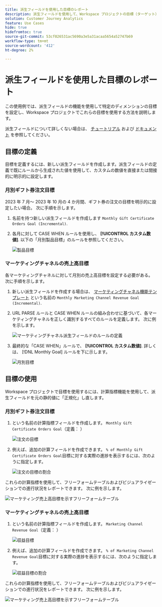 ```yaml
---
title: 派生フィールドを使用した目標のレポート
description: 派生フィールドを使用して、Workspace プロジェクトの目標（ターゲット）をレポートする方法を説明します。
solution: Customer Journey Analytics
feature: Use Cases
hide: true
hidefromtoc: true
source-git-commit: 53cf026531ac5690a3e5a31acaa5654a52747b69
workflow-type: tm+mt
source-wordcount: '412'
ht-degree: 2%

---
```



# 派生フィールドを使用した目標のレポート

この使用例では、派生フィールドの機能を使用して特定のディメンションの目標を設定し、Workspace プロジェクトでこれらの目標を使用する方法を説明します。

派生フィールドについて詳しくない場合は、 [チュートリアル](https://experienceleague.adobe.com/docs/customer-journey-analytics-learn/tutorials/data-views/derived-fields-in-cja.html?lang=en) および [ドキュメント](../data-views/derived-fields/derived-fields.md) を参照してください。


## 目標の定義

目標を定義するには、新しい派生フィールドを作成します。派生フィールドの定義で既にルールから生成された値を使用して、カスタムの数値を直接または間接的に明示的に設定します。


### 月別ギフト券注文目標

2023 年 7 月～ 2023 年 10 月の 4 か月間、ギフト券の注文の目標を明示的に設定したい場合。 次に手順を示します。

1. 名前を持つ新しい派生フィールドを作成します `Monthly Gift Certificate Orders Goal (Incremental)`.

1. 各月に対して CASE WHEN ルールを使用し、 **[!UICONTROL カスタム数値]**. 以下の「月別製品目標」のルールを参照してください。

   ![製品目標](assets/goals-derived-field-product-goals-1.png)


### マーケティングチャネルの売上高目標

各マーケティングチャネルに対して月別の売上高目標を設定する必要がある。 次に手順を示します。

1. 新しい派生フィールドを作成する場合は、 [マーケティングチャネル機能テンプレート](/help/data-views/derived-fields/derived-fields.md#marketing-channels) という名前の `Monthly Marketing Channel Revenue Goal (Incremental)`.

1. URL PARSE ルールと CASE WHEN ルールの組み合わせに基づいて、各マーケティングチャネルを正しく識別するすべてのルールを定義します。 次に例を示します。

   ![マーケティングチャネル派生フィールドのルールの定義](assets/goals-derived-field-marketing-channel-1.png)

1. 最終的な「CASE WHEN」ルールで、 **[!UICONTROL カスタム数値]**. 詳しくは、 [!DNL Monthly Goal] ルールを下に示します。

   ![月別目標](assets/goals-derived-field-marketing-channel-2.png)



## 目標の使用

Workspace プロジェクトで目標を使用するには、計算指標機能を使用して、派生フィールドを元の静的値に「正規化」し直します。

### 月別ギフト券注文目標

1. という名前の計算指標フィールドを作成します。 `Monthly Gift Certificate Orders Goal`（定義： ）

   ![注文の目標](assets/calculated-metric-ordersgoals.png)

1. 例えば、追加の計算フィールドを作成できます。 `% of Monthly Gift Certificate Orders Goal`目標に対する実際の進捗を表示するには、次のように指定します。

   ![注文の目標の割合](assets/calculated-metric-ordersgoalspercent.png)

これらの計算指標を使用して、フリーフォームテーブルおよびビジュアライゼーションでの進行状況をレポートできます。 次に例を示します。

![マーケティング売上高目標を示すフリーフォームテーブル](assets/freeform-table-product-order-goals.png)


### マーケティングチャネルの売上高目標

1. という名前の計算指標フィールドを作成します。 `Marketing Channel Revenue Goal`（定義： ）

   ![収益目標](assets/calculated-metric-revenuegoals.png)

1. 例えば、追加の計算フィールドを作成できます。 `% of Marketing Channel Revenue Goal`目標に対する実際の進捗を表示するには、次のように指定します。

   ![収益目標の割合](assets/calculated-metric-revenuegoalspercent.png)

これらの計算指標を使用して、フリーフォームテーブルおよびビジュアライゼーションでの進行状況をレポートできます。 次に例を示します。

![マーケティング売上高目標を示すフリーフォームテーブル](assets/freeform-table-marketing-channel-revenue-goals.png)
